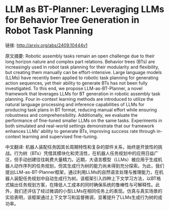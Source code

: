 # LLM as BT-Planner: Leveraging LLMs for Behavior Tree Generation in Robot Task Planning

链接: http://arxiv.org/abs/2409.10444v1

原文摘要:
Robotic assembly tasks remain an open challenge due to their long horizon
nature and complex part relations. Behavior trees (BTs) are increasingly used
in robot task planning for their modularity and flexibility, but creating them
manually can be effort-intensive. Large language models (LLMs) have recently
been applied to robotic task planning for generating action sequences, yet
their ability to generate BTs has not been fully investigated. To this end, we
propose LLM-as-BT-Planner, a novel framework that leverages LLMs for BT
generation in robotic assembly task planning. Four in-context learning methods
are introduced to utilize the natural language processing and inference
capabilities of LLMs for producing task plans in BT format, reducing manual
effort while ensuring robustness and comprehensibility. Additionally, we
evaluate the performance of fine-tuned smaller LLMs on the same tasks.
Experiments in both simulated and real-world settings demonstrate that our
framework enhances LLMs' ability to generate BTs, improving success rate
through in-context learning and supervised fine-tuning.

中文翻译:
机器人装配任务因其长周期特性和复杂的部件关系，始终是开放性的挑战。行为树（BTs）凭借其模块化和灵活性，在机器人任务规划中的应用日益广泛，但手动创建往往耗费大量精力。近期，大语言模型（LLMs）被应用于生成机器人动作序列的任务规划，但其生成行为树的能力尚未得到充分探索。为此，我们提出LLM-as-BT-Planner框架，通过利用LLMs的自然语言处理与推理能力，在机器人装配任务规划中自动生成行为树。该框架引入四种上下文学习方法，以BT格式输出任务规划方案，在降低人工成本的同时确保系统的鲁棒性与可解释性。此外，我们还评估了经过微调的小型LLMs在相同任务上的表现。仿真与真实场景的实验表明，该框架通过上下文学习和监督微调，显著提升了LLMs生成行为树的成功率。
